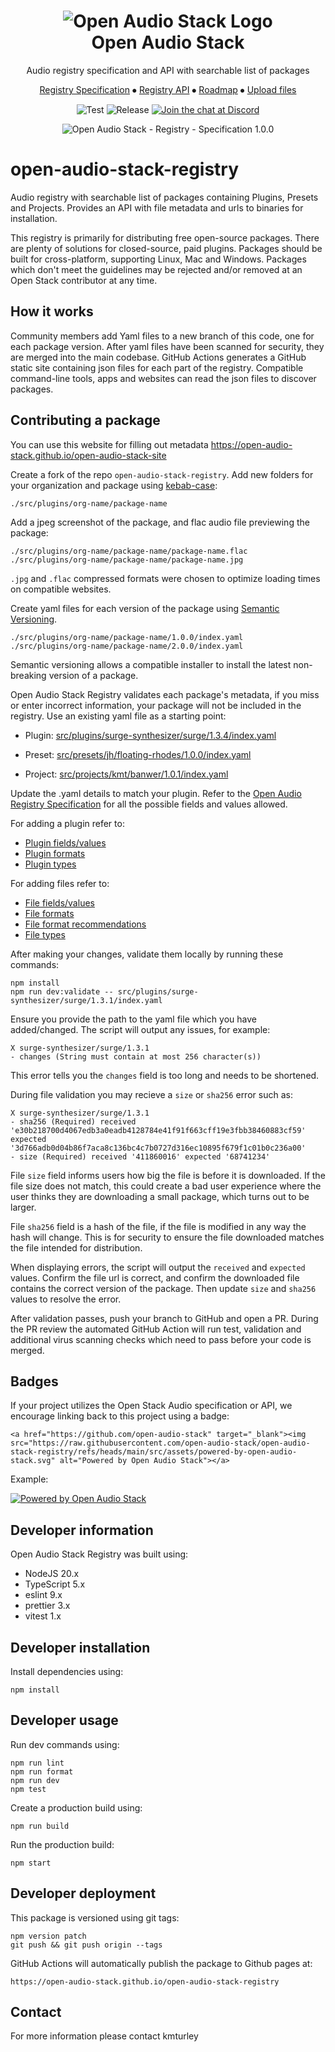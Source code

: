 <div align="center">
<h1>
  <img src="https://raw.githubusercontent.com/open-audio-stack/open-audio-stack-registry/refs/heads/main/src/assets/open-audio-stack-logo.svg" alt="Open Audio Stack Logo"><br />
  Open Audio Stack
</h1>
<p>Audio registry specification and API with searchable list of packages</p>
  <p>
    <a href="specification.md">Registry Specification</a>
    ⦁︎
    <a href="https://open-audio-stack.github.io/open-audio-stack-registry">Registry API</a>
    ⦁︎
    <a href="https://github.com/orgs/open-audio-stack/projects">Roadmap</a>
    ⦁︎
    <a href="https://open-audio-stack.github.io/open-audio-stack-site">Upload files</a>
  </p>
<p>

![Test](https://github.com/open-audio-stack/open-audio-stack-registry/workflows/Test/badge.svg)
![Release](https://github.com/open-audio-stack/open-audio-stack-registry/workflows/Release/badge.svg)
<a href="https://discord.com/invite/9D94f98PxP" target="_blank"><img src="https://img.shields.io/badge/chat-on%20discord-7289DA.svg" alt="Join the chat at Discord"></a>

![Open Audio Stack - Registry - Specification 1.0.0](/src/assets/open-audio-stack-diagram-registry.svg)

</div>

# open-audio-stack-registry

Audio registry with searchable list of packages containing Plugins, Presets and Projects. Provides an API with file metadata and urls to binaries for installation.

This registry is primarily for distributing free open-source packages. There are plenty of solutions for closed-source, paid plugins. Packages should be built for cross-platform, supporting Linux, Mac and Windows. Packages which don't meet the guidelines may be rejected and/or removed at an Open Stack contributor at any time.

## How it works

Community members add Yaml files to a new branch of this code, one for each package version.
After yaml files have been scanned for security, they are merged into the main codebase.
GitHub Actions generates a GitHub static site containing json files for each part of the registry.
Compatible command-line tools, apps and websites can read the json files to discover packages.

## Contributing a package

You can use this website for filling out metadata https://open-audio-stack.github.io/open-audio-stack-site

Create a fork of the repo `open-audio-stack-registry`. Add new folders for your organization and package using [kebab-case](https://developer.mozilla.org/en-US/docs/Glossary/Kebab_case):

    ./src/plugins/org-name/package-name

Add a jpeg screenshot of the package, and flac audio file previewing the package:

    ./src/plugins/org-name/package-name/package-name.flac
    ./src/plugins/org-name/package-name/package-name.jpg

`.jpg` and `.flac` compressed formats were chosen to optimize loading times on compatible websites.

Create yaml files for each version of the package using [Semantic Versioning](https://semver.org).

    ./src/plugins/org-name/package-name/1.0.0/index.yaml
    ./src/plugins/org-name/package-name/2.0.0/index.yaml

Semantic versioning allows a compatible installer to install the latest non-breaking version of a package.

Open Audio Stack Registry validates each package's metadata, if you miss or enter incorrect information, your package will not be included in the registry. Use an existing yaml file as a starting point:

- Plugin: [src/plugins/surge-synthesizer/surge/1.3.4/index.yaml](https://github.com/open-audio-stack/open-audio-stack-registry/blob/main/src/plugins/surge-synthesizer/surge/1.3.4/index.yaml)

- Preset: [src/presets/jh/floating-rhodes/1.0.0/index.yaml](https://github.com/open-audio-stack/open-audio-stack-registry/blob/main/src/presets/jh/floating-rhodes/1.0.0/index.yaml)

- Project: [src/projects/kmt/banwer/1.0.1/index.yaml](https://github.com/open-audio-stack/open-audio-stack-registry/blob/main/src/projects/kmt/banwer/1.0.1/index.yaml)

Update the .yaml details to match your plugin. Refer to the <a href="specification.md">Open Audio Registry Specification</a> for all the possible fields and values allowed.

For adding a plugin refer to:

- <a href="specification.md#plugin-1">Plugin fields/values</a>
- <a href="specification.md#plugin-formats">Plugin formats</a>
- <a href="specification.md#plugin-types">Plugin types</a>

For adding files refer to:

- <a href="specification.md#file">File fields/values</a>
- <a href="specification.md#file-formats">File formats</a>
- <a href="specification.md#file-format-recommendations">File format recommendations</a>
- <a href="specification.md#file-types">File types</a>

After making your changes, validate them locally by running these commands:

    npm install
    npm run dev:validate -- src/plugins/surge-synthesizer/surge/1.3.1/index.yaml

Ensure you provide the path to the yaml file which you have added/changed. The script will output any issues, for example:

    X surge-synthesizer/surge/1.3.1
    - changes (String must contain at most 256 character(s))

This error tells you the `changes` field is too long and needs to be shortened.

During file validation you may recieve a `size` or `sha256` error such as:

    X surge-synthesizer/surge/1.3.1
    - sha256 (Required) received 'e30b218700d4067edb3a0eadb4128784e41f91f663cff19e3fbb38460883cf59' expected '3d766adb0d04b86f7aca8c136bc4c7b0727d316ec10895f679f1c01b0c236a00'
    - size (Required) received '411860016' expected '68741234'

File `size` field informs users how big the file is before it is downloaded. If the file size does not match, this could create a bad user experience where the user thinks they are downloading a small package, which turns out to be larger.

File `sha256` field is a hash of the file, if the file is modified in any way the hash will change. This is for security to ensure the file downloaded matches the file intended for distribution.

When displaying errors, the script will output the `received` and `expected` values. Confirm the file url is correct, and confirm the downloaded file contains the correct version of the package. Then update `size` and `sha256` values to resolve the error.

After validation passes, push your branch to GitHub and open a PR. During the PR review the automated GitHub Action will run test, validation and additional virus scanning checks which need to pass before your code is merged.

## Badges

If your project utilizes the Open Stack Audio specification or API, we encourage linking back to this project using a badge:

```
<a href="https://github.com/open-audio-stack" target="_blank"><img src="https://raw.githubusercontent.com/open-audio-stack/open-audio-stack-registry/refs/heads/main/src/assets/powered-by-open-audio-stack.svg" alt="Powered by Open Audio Stack"></a>
```

Example:

<a href="https://github.com/open-audio-stack" target="_blank"><img src="https://raw.githubusercontent.com/open-audio-stack/open-audio-stack-registry/refs/heads/main/src/assets/powered-by-open-audio-stack.svg" alt="Powered by Open Audio Stack"></a>

## Developer information

Open Audio Stack Registry was built using:

- NodeJS 20.x
- TypeScript 5.x
- eslint 9.x
- prettier 3.x
- vitest 1.x

## Developer installation

Install dependencies using:

    npm install

## Developer usage

Run dev commands using:

    npm run lint
    npm run format
    npm run dev
    npm test

Create a production build using:

    npm run build

Run the production build:

    npm start

## Developer deployment

This package is versioned using git tags:

    npm version patch
    git push && git push origin --tags

GitHub Actions will automatically publish the package to Github pages at:

    https://open-audio-stack.github.io/open-audio-stack-registry

## Contact

For more information please contact kmturley
